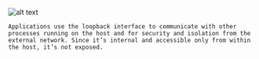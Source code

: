 ![alt text](https://files.realpython.com/media/sockets-loopback-interface.44fa30c53c70.jpg)

```
Applications use the loopback interface to communicate with other processes running on the host and for security and isolation from the external network. Since it’s internal and accessible only from within the host, it’s not exposed.
```